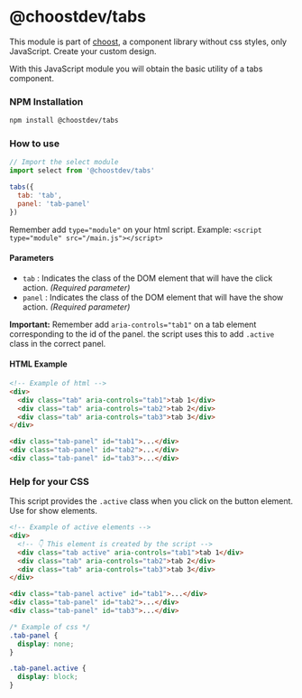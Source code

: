 # @choostdev/tabs

This module is part of [choost](https://github.com/albertesc/choost), a component library without css styles, only JavaScript. Create your custom design.

With this JavaScript module you will obtain the basic utility of a tabs component.

### NPM Installation

```bash
npm install @choostdev/tabs
```

### How to use

```JavaScript
// Import the select module
import select from '@choostdev/tabs'

tabs({
  tab: 'tab',
  panel: 'tab-panel'
})
```

Remember add `type="module"` on your html script. Example: `<script type="module" src="/main.js"></script>`

#### Parameters

- `tab` : Indicates the class of the DOM element that will have the click action. _(Required parameter)_
- `panel` : Indicates the class of the DOM element that will have the show action. _(Required parameter)_

**Important:** Remember add `aria-controls="tab1"` on a tab element corresponding to the id of the panel. the script uses this to add `.active` class in the correct panel.

#### HTML Example

```html
<!-- Example of html -->
<div>
  <div class="tab" aria-controls="tab1">tab 1</div>
  <div class="tab" aria-controls="tab2">tab 2</div>
  <div class="tab" aria-controls="tab3">tab 3</div>
</div>

<div class="tab-panel" id="tab1">...</div>
<div class="tab-panel" id="tab2">...</div>
<div class="tab-panel" id="tab3">...</div>
```

### Help for your CSS

This script provides the `.active` class when you click on the button element. Use for show elements.

```html
<!-- Example of active elements -->
<div>
  <!-- 👇 This element is created by the script -->
  <div class="tab active" aria-controls="tab1">tab 1</div>
  <div class="tab" aria-controls="tab2">tab 2</div>
  <div class="tab" aria-controls="tab3">tab 3</div>
</div>

<div class="tab-panel active" id="tab1">...</div>
<div class="tab-panel" id="tab2">...</div>
<div class="tab-panel" id="tab3">...</div>
```

```css
/* Example of css */
.tab-panel {
  display: none;
}

.tab-panel.active {
  display: block;
}
```
